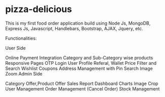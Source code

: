 # pizza-delicious
This is my first food order application build using Node Js, MongoDB, Express Js, Javascript, Handlebars, Bootstrap, AJAX, Jquery, etc.

Functionalities: 

User Side

Online Payment Integration
Category and Sub-Category wise products
Responsive Pages
OTP Login
User Profile
Referal, Wallet
Price Filter and Search
Wishlist
Coupons
Address Management with Pin Search
Image Zoom
Admin Side

Category Offer,Product Offer
Sales Report
Dashboard Charts
Image Crop
User Management
Order Management (Cancel Order)
Stock Management
